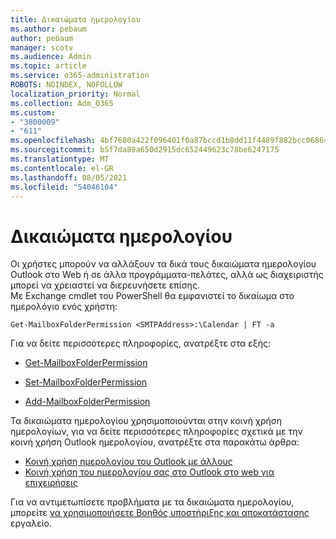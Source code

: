 ```yaml
---
title: Δικαιώματα ημερολογίου
ms.author: pebaum
author: pebaum
manager: scotv
ms.audience: Admin
ms.topic: article
ms.service: o365-administration
ROBOTS: NOINDEX, NOFOLLOW
localization_priority: Normal
ms.collection: Adm_O365
ms.custom:
- "3800009"
- "611"
ms.openlocfilehash: 4bf7680a422f096401f0a87bccd1b8dd11f4489f882bcc06864e37d6a248438c
ms.sourcegitcommit: b5f7da89a650d2915dc652449623c78be6247175
ms.translationtype: MT
ms.contentlocale: el-GR
ms.lasthandoff: 08/05/2021
ms.locfileid: "54046104"
---
```

# <a name="calendar-permissions"></a>Δικαιώματα ημερολογίου

Οι χρήστες μπορούν να αλλάξουν τα δικά τους δικαιώματα ημερολογίου Outlook στο Web ή σε άλλα προγράμματα-πελάτες, αλλά ως διαχειριστής μπορεί να χρειαστεί να διερευνήσετε επίσης.  
Με Exchange cmdlet του PowerShell θα εμφανιστεί το δικαίωμα στο ημερολόγιο ενός χρήστη:

`Get-MailboxFolderPermission <SMTPAddress>:\Calendar | FT -a`

Για να δείτε περισσότερες πληροφορίες, ανατρέξτε στα εξής:

- [Get-MailboxFolderPermission](https://docs.microsoft.com/powershell/module/exchange/get-mailboxfolderpermission?view=exchange-ps)

- [Set-MailboxFolderPermission](https://docs.microsoft.com/powershell/module/exchange/set-mailboxfolderpermission?view=exchange-ps)

- [Add-MailboxFolderPermission](https://office.visualstudio.com/DefaultCollection/MAX/_queries/query/Add-MailboxFolderPermission)

Τα δικαιώματα ημερολογίου χρησιμοποιούνται στην κοινή χρήση ημερολογίων, για να δείτε περισσότερες πληροφορίες σχετικά με την κοινή χρήση Outlook ημερολογίου, ανατρέξτε στα παρακάτω άρθρα:

- [Κοινή χρήση ημερολογίου του Outlook με άλλους](https://support.office.com/article/353ed2c1-3ec5-449d-8c73-6931a0adab88)
- [Κοινή χρήση του ημερολογίου σας στο Outlook στο web για επιχειρήσεις](https://support.office.com/article/7ecef8ae-139c-40d9-bae2-a23977ee58d5)

Για να αντιμετωπίσετε προβλήματα με τα δικαιώματα ημερολογίου, μπορείτε [να χρησιμοποιήσετε Βοηθός υποστήριξης και αποκατάστασης](https://support.microsoft.com/office/e90bb691-c2a7-4697-a94f-88836856c72f) εργαλείο.